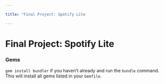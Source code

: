 ```yaml
---

title: "Final Project: Spotify Lite

---
```


# Final Project: Spotify Lite


### Gems
`gem install bundler` if you haven’t already and run the `bundle` command. This will install all gems listed in your `Gemfile`.


